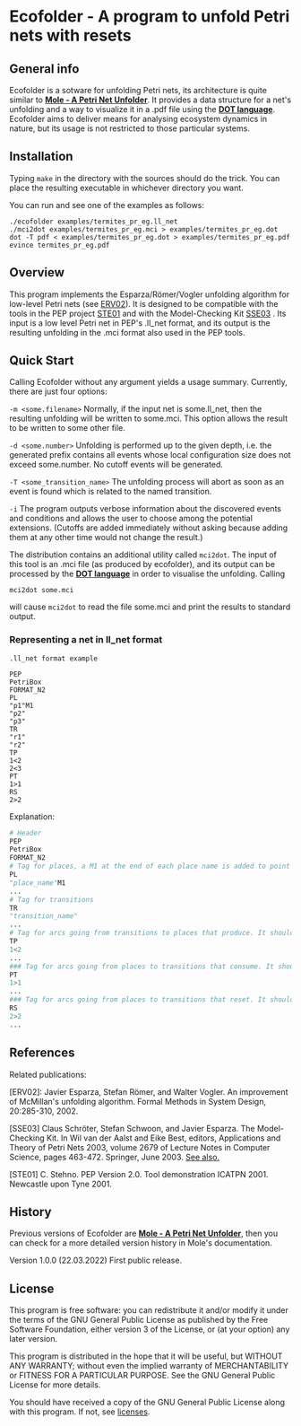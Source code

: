# Ecofolder - A program to unfold Petri nets with resets

## General info

Ecofolder is a sotware for unfolding Petri nets, its architecture is quite similar to [**Mole - A Petri Net Unfolder**](http://www.lsv.fr/~schwoon/tools/mole/). It provides a data structure for a net's unfolding and a way to visualize it in a .pdf file using the [**DOT language**](https://graphviz.org/doc/info/lang.html). Ecofolder aims to deliver means for analysing ecosystem dynamics in nature, but its usage is not restricted to those particular systems.

## Installation

Typing `make` in the directory with the sources should do the trick. You can place the resulting executable in whichever directory you want.

You can run and see one of the examples as follows:

```console
./ecofolder examples/termites_pr_eg.ll_net
./mci2dot examples/termites_pr_eg.mci > examples/termites_pr_eg.dot
dot -T pdf < examples/termites_pr_eg.dot > examples/termites_pr_eg.pdf
evince termites_pr_eg.pdf
```

## Overview

This program implements the Esparza/Römer/Vogler unfolding algorithm for
low-level Petri nets (see [ERV02](#erv02)). It is designed to be compatible with
the tools in the PEP project [STE01](#ste01) and with the Model-Checking Kit [SSE03](#sse03)
. Its input is a low level Petri net in PEP's .ll_net format, and its output
is the resulting unfolding in the .mci format also used in the PEP tools.

## Quick Start

Calling Ecofolder without any argument yields a usage summary.
Currently, there are just four options:

`-m <some.filename>`
	Normally, if the input net is some.ll_net, then the resulting
	unfolding will be written to some.mci. This option allows the
	result to be written to some other file.

`-d <some.number>`
	Unfolding is performed up to the given depth, i.e. the generated
	prefix contains all events whose local configuration size does
	not exceed some.number. No cutoff events will be generated.

`-T <some_transition_name>`
	The unfolding process will abort as soon as an event is found
	which is related to the named transition.

`-i`	The program outputs verbose information about the discovered
	events and conditions and allows the user to choose among the
	potential extensions. (Cutoffs are added immediately without
	asking because adding them at any other time would not change
	the result.)

The distribution contains an additional utility
called `mci2dot`. The input of this tool is an .mci file (as produced
by ecofolder), and its output can be processed by the [**DOT language**](https://graphviz.org/doc/info/lang.html) in
order to visualise the unfolding. Calling

```console
mci2dot some.mci
```

will cause `mci2dot` to read the file some.mci and print the results
to standard output.

### Representing a net in ll_net format

```
.ll_net format example

PEP 
PetriBox
FORMAT_N2
PL 
"p1"M1
"p2"
"p3"
TR
"r1"
"r2"
TP
1<2
2<3
PT
1>1
RS
2>2
```

Explanation:
```python
# Header
PEP 
PetriBox
FORMAT_N2
# Tag for places, a M1 at the end of each place name is added to point out is marked for the initial marking.
PL
"place_name"M1 
...
# Tag for transitions
TR
"transition_name"
...
# Tag for arcs going from transitions to places that produce. It should be interpreted as the first transition produces a token in the second place, i.e., first_transition < second_place.
TP
1<2
...
### Tag for arcs going from places to transitions that consume. It should be interpreted as the first transition consumes a token in the first place, i.e., first_place > first_transition.
PT
1>1
...
### Tag for arcs going from places to transitions that reset. It should be interpreted as the second transition resets all tokens (if any) in the second place, i.e., second_place > second_transition.
RS
2>2
...
```
## References

Related publications:

<a id=erv02>[ERV02]</a>: Javier Esparza, Stefan Römer, and Walter Vogler. An improvement of
	McMillan's unfolding algorithm. Formal Methods in System Design,
	20:285-310, 2002.

<a id=sse03>[SSE03]</a> Claus Schröter, Stefan Schwoon, and Javier Esparza. The Model-Checking
	Kit. In Wil van der Aalst and Eike Best, editors, Applications and
	Theory of Petri Nets 2003, volume 2679 of Lecture Notes in Computer
	Science, pages 463-472. Springer, June 2003. [See also.](https://doi.org/10.1007/3-540-44919-1_29)

<a id=ste01>[STE01]</a> C. Stehno. PEP Version 2.0. Tool demonstration ICATPN 2001.
	Newcastle upon Tyne 2001.

## History

Previous versions of Ecofolder are [**Mole - A Petri Net Unfolder**](http://www.lsv.fr/~schwoon/tools/mole/), then you can check for a more detailed version history in Mole's documentation.

Version 1.0.0 (22.03.2022)
	First public release.

## License

This program is free software: you can redistribute it and/or modify
it under the terms of the GNU General Public License as published by
the Free Software Foundation, either version 3 of the License, or
(at your option) any later version.

This program is distributed in the hope that it will be useful,
but WITHOUT ANY WARRANTY; without even the implied warranty of
MERCHANTABILITY or FITNESS FOR A PARTICULAR PURPOSE.  See the
GNU General Public License for more details.

You should have received a copy of the GNU General Public License
along with this program. If not, see [licenses](https://www.gnu.org/licenses/).